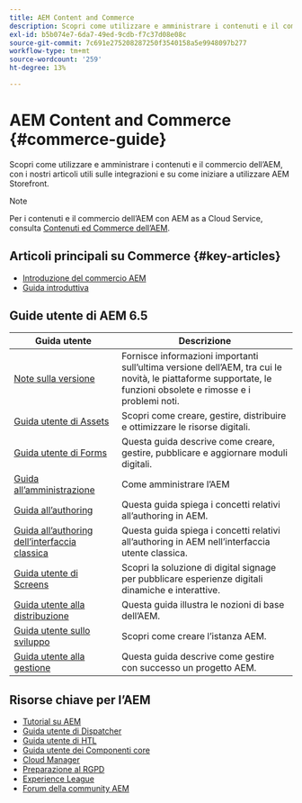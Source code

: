 ```yaml
---
title: AEM Content and Commerce
description: Scopri come utilizzare e amministrare i contenuti e il commercio dell’AEM, con i nostri articoli utili sulle integrazioni e su come iniziare a utilizzare AEM Storefront.
exl-id: b5b074e7-6da7-49ed-9cdb-f7c37d08e08c
source-git-commit: 7c691e275208287250f3540158a5e9948097b277
workflow-type: tm+mt
source-wordcount: '259'
ht-degree: 13%

---
```


# AEM Content and Commerce {#commerce-guide}

Scopri come utilizzare e amministrare i contenuti e il commercio dell’AEM, con i nostri articoli utili sulle integrazioni e su come iniziare a utilizzare AEM Storefront.

>[!NOTE]
>
>Per i contenuti e il commercio dell’AEM con AEM as a Cloud Service, consulta [Contenuti ed Commerce dell’AEM](https://experienceleague.adobe.com/docs/experience-manager-cloud-service/content-and-commerce/home.html?lang=it).
>

## Articoli principali su Commerce {#key-articles}

* [Introduzione del commercio AEM](/help/commerce/cif/introduction.md)
* [Guida introduttiva](/help/commerce/cif/getting-started.md)

## Guide utente di AEM 6.5

| Guida utente | Descrizione |
|--- |---|
| [Note sulla versione](/help/release-notes/home.md) | Fornisce informazioni importanti sull’ultima versione dell’AEM, tra cui le novità, le piattaforme supportate, le funzioni obsolete e rimosse e i problemi noti. |
| [Guida utente di Assets](/help/assets/home.md) | Scopri come creare, gestire, distribuire e ottimizzare le risorse digitali. |
| [Guida utente di Forms](/help/forms/home.md) | Questa guida descrive come creare, gestire, pubblicare e aggiornare moduli digitali. |
| [Guida all’amministrazione](/help/sites-administering/home.md) | Come amministrare l’AEM |
| [Guida all’authoring](/help/sites-authoring/home.md) | Questa guida spiega i concetti relativi all’authoring in AEM. |
| [Guida all’authoring dell’interfaccia classica](/help/sites-classic-ui-authoring/home.md) | Questa guida spiega i concetti relativi all’authoring in AEM nell’interfaccia utente classica. |
| [Guida utente di Screens](https://experienceleague.adobe.com/docs/experience-manager-screens/user-guide/aem-screens-introduction.html?lang=it) | Scopri la soluzione di digital signage per pubblicare esperienze digitali dinamiche e interattive. |
| [Guida utente alla distribuzione](/help/sites-deploying/home.md) | Questa guida illustra le nozioni di base dell’AEM. |
| [Guida utente sullo sviluppo](/help/sites-developing/home.md) | Scopri come creare l’istanza AEM. |
| [Guida utente alla gestione](/help/managing/home.md) | Questa guida descrive come gestire con successo un progetto AEM. |

## Risorse chiave per l’AEM

* [Tutorial su AEM](https://experienceleague.adobe.com/docs/experience-manager-tutorials.html)
* [Guida utente di Dispatcher](https://experienceleague.adobe.com/docs/experience-manager-dispatcher/using/dispatcher.html?lang=it)
* [Guida utente di HTL](https://experienceleague.adobe.com/docs/experience-manager-htl/content/overview.html?lang=it)
* [Guida utente dei Componenti core](https://experienceleague.adobe.com/docs/experience-manager-core-components/using/introduction.html?lang=it)
* [Cloud Manager](https://experienceleague.adobe.com/docs/experience-manager-core-components/using/introduction.html?lang=it)
* [Preparazione al RGPD](/help/managing/data-protection-and-privacy.md)
* [Experience League](https://experienceleague.adobe.com/?promoid=K42KVXHD&amp;mv=other&amp;lang=it#home)
* [Forum della community AEM](https://experienceleaguecommunities.adobe.com/t5/adobe-experience-manager/ct-p/adobe-experience-manager-community?profile.language=it)
